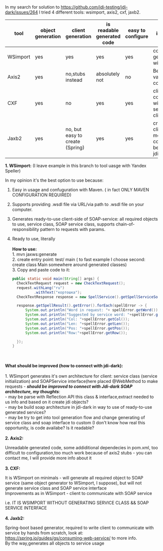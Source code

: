 In my search for solution to https://github.com/jdi-testing/jdi-dark/issues/264 I tried 4 different tools: wsimport, axis2, cxf, jaxb2.


| tool | object generation | client generation | is readable generated code | easy to configure | improvements|
|------|-------------------|-------------------|----------------------------|-------------------|-------------|
|WSimport| yes             | yes               | yes                        |yes                | connect generated client with jdi-dark|
| Axis2  | yes             | no,stubs instead  | absolutely not             | no                | Better to skip this variant,generated code awful|
| CXF    | yes             | no                | yes                        | yes               | client to communicate with SOAP service, connect client to jdi-dark|
| Jaxb2   | yes             | no, but easy to create (Spring) | yes          | yes               | create client:create methods + confugure beans,connect to jdi-dark|


**1. WSimport:**
(I leave example in this branch to tool uasge with Yandex Speller)

In my opinion it's the best option to use because:
1. Easy in usage and confuguration with Maven. ( in fact ONLY MAVEN CONFIGURATION REQUIRED)
2. Supports providing .wsdl file via URL/via path to .wsdl file on your computer.
3. Generates ready-to-use client-side of SOAP-service: all required objects to use, service class, SOAP service class,
supports chain-of-responsibility pattern to requests with params.
4. Ready to use, literally
<br><br>
  **How to use:** <br>
        1. mvn jaxws:generate <br>
        2. create entry point: test/ main ( to fast example I choose second: create class Main somewhere around generated classes)<br>
        3. Copy and paste code to it:<br>

      ```java
    public static void main(String[] args) {
        CheckTextRequest request = new CheckTextRequest();
        request.withLang("ru")
                .withText("кортошка");
        CheckTextResponse response = new SpellService().getSpellServiceSoap().checkText(request);

        response.getSpellResult().getError().forEach(spellError -> {
            System.out.println("Word in request: "+ spellError.getWord());
            System.out.println("Suggested by service word: "+spellError.getS());
            System.out.println("Col: "+spellError.getCol());
            System.out.println("Len: "+spellError.getLen());
            System.out.println("Pos: "+spellError.getPos());
            System.out.println("Row:"+spellError.getRow());

        });
    } 
<br><br>
  **What should be improved (how to connect with jdi-dark):**<br><br>
      1. WSimport generates it's own architecture for client: service class (service initialization) and SOAPService interface(here placed @WebMethod to make requests - ***should be improved to connect with Jdi-dark SOAP architecture, my thoughts***:
         <br>
          - may be parse with Reflection API this class & interface,extract needed to us info and based on it create jdi objects?
          <br>
          - may be build soap architecture in jdi-dark in way to use of ready-to-use generated services?
          <br>
          - may be try to get into tool generation flow and change generating of service class and soap interface to custom (I don't know how real this opportunity, is code availabe? Is it readable?
<br><br>
**2. Axis2:**

Unreadable generated code, some addiditional dependecies in pom.xml, too difficult to configuration,too much work because of axis2 stubs - you can contact me, I will provide more info about it
<br><br>
**3. CXF:**

It is WSimport on minimals - will generate all required object to SOAP service (same object generator to WSimport, I suppose), but will not generate service class and SOAP service interface
<br>
Improvements as in WSimport - client to communicate with SOAP service

i.e. IT IS WSIMPORT WITHOUT GENERATING SERVICE CLASS && SOAP SERVICE INTERFACE
<br><br>
**4. Jaxb2:**

Spring-boot based generator, required to write client to communicate with service by hands from scratch, look at: https://spring.io/guides/gs/consuming-web-service/
to more info.<br> 
By the way,generates all objects to service usage
